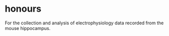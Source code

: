 # honours
For the collection and analysis of electrophysiology data recorded from the mouse hippocampus.

